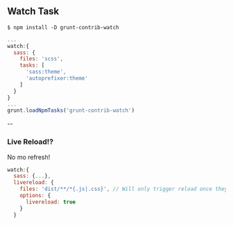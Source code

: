 ##  Watch Task

`$ npm install -D grunt-contrib-watch`

```js
...
watch:{
  sass: {
    files: 'scss',
    tasks: [
      'sass:theme',
      'autoprefixer:theme'
    ]
  }
}
...
grunt.loadNpmTasks('grunt-contrib-watch')
```

--

### Live Reload!?

No mo refresh!

```js
watch:{
  sass: {...},
  livereload: {
    files: 'dist/**/*{.js|.css}', // Will only trigger reload once they are done being done.
    options: {
      livereload: true
    }
  }
```
